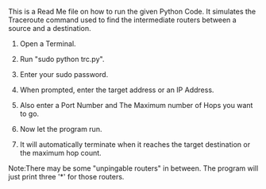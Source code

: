 This is a Read Me file on how to run the given Python Code.
It simulates the Traceroute command used to find the intermediate routers between a source and a destination.

1. Open a Terminal.

2. Run "sudo python trc.py".

3. Enter your sudo password.

4. When prompted, enter the target address or an IP Address.

5. Also enter a Port Number and The Maximum number of Hops you want to go.

6. Now let the program run.

7. It will automatically terminate when it reaches the target destination or the maximum hop count.

Note:There may be some "unpingable routers" in between. The program will just print three '*' for those routers.
